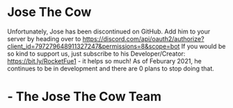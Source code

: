 # Jose The Cow
Unfortunately, Jose has been discontinued on GitHub. Add him to your server by heading over to https://discord.com/api/oauth2/authorize?client_id=797279648911327247&permissions=8&scope=bot
If you would be so kind to support us, just subscribe to his Developer/Creator: https://bit.ly/RocketFue1 - it helps so much!
As of Feburary 2021, he continues to be in development and there are 0 plans to stop doing that.
# - The Jose The Cow Team
